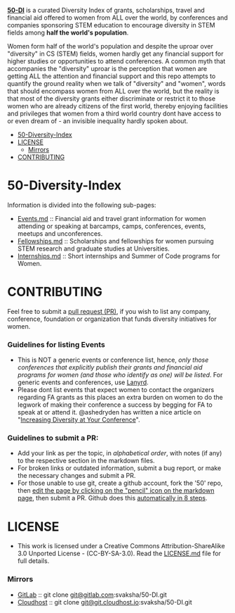**[50-DI](http://svaksha.github.io/50-DI)** is a curated Diversity Index of grants, scholarships, travel and financial aid offered to women from ALL over the world, by conferences and companies sponsoring STEM education to encourage diversity in STEM fields among __half the world's population__. 

Women form half of the world's population and despite the uproar over "diversity" in CS (STEM) fields, women hardly get any financial support for higher studies or opportunities to attend conferences. A common myth that accompanies the "diversity" uproar is the perception that women are getting ALL the attention and financial support and this repo attempts to quantify the ground reality when we talk of "diversity" and "women", words that should encompass women from ALL over the world, but the reality is that most of the diversity grants either discriminate or restrict it to those women who are already citizens of the first world, thereby enjoying facilities and privileges that women from a third world country dont have access to or even dream of - an invisible inequality hardly spoken about. 


- [50-Diversity-Index](#50-diversity-index)
- [LICENSE](#license)
   - [Mirrors](#mirrors)
- [CONTRIBUTING](#contributing)


# 50-Diversity-Index
Information is divided into the following sub-pages:

- [Events.md](https://github.com/svaksha/50/blob/master/Events.md) :: Financial aid and travel grant information for women attending or speaking at barcamps, camps, conferences, events, meetups and unconferences.
- [Fellowships.md](https://github.com/svaksha/50/blob/master/Fellowships.md) :: Scholarships and fellowships for women pursuing STEM research and graduate studies at Universities. 
- [Internships.md](https://github.com/svaksha/50/blob/master/Internships.md) :: Short internships and Summer of Code programs for Women.



# CONTRIBUTING
Feel free to submit a [pull request (PR)](https://github.com/svaksha/50-DI/pulls), if you wish to list any company, conference, foundation or organization that funds diversity initiatives for women.

### Guidelines for listing Events
- This is NOT a generic events or conference list, hence, *only those conferences that explicitly publish their grants and financial aid programs for women (and those who identify as one) will be listed*. For generic events and conferences, use [Lanyrd](http://lanyrd.com/).
- Please dont list events that expect women to contact the organizers regarding FA grants as this places an extra burden on women to do the
legwork of making their conference a success by begging for FA to speak at or attend it. @ashedryden has written a nice article on "[Increasing Diversity at Your Conference](http://www.ashedryden.com/blog/increasing-diversity-at-your-conference)". 


### Guidelines to submit a PR:
- Add your link as per the topic, in _alphabetical order_, with notes (if any) to the respective section in the markdown files.
- For broken links or outdated information, submit a bug report, or make the necessary changes and submit a PR.
- For those unable to use git, create a github account, fork the '50' repo, then [edit the page by clicking on the "pencil" icon on the markdown page](https://help.github.com/articles/editing-files-in-your-repository), then submit a PR. Github does this [automatically in 8 steps](https://help.github.com/articles/editing-files-in-another-user-s-repository).


# LICENSE 
- This work is licensed under a Creative Commons Attribution-ShareAlike 3.0 Unported License - (CC-BY-SA-3.0). Read the [LICENSE.md](https://github.com/svaksha/50-DI/blob/master/LICENSE.md) file for full details.

### Mirrors
- [GitLab](https://gitlab.com/svaksha/50-DI) :: git clone git@gitlab.com:svaksha/50-DI.git 
- [Cloudhost](https://git.cloudhost.io/svaksha/50-DI) :: git clone git@git.cloudhost.io:svaksha/50-DI.git

